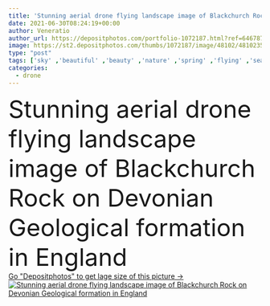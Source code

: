 ```yaml
---
title: 'Stunning aerial drone flying landscape image of Blackchurch Rock on Devonian Geological formation in England'
date: 2021-06-30T08:24:19+00:00
author: Veneratio
author_url: https://depositphotos.com/portfolio-1072187.html?ref=64678756
image: https://st2.depositphotos.com/thumbs/1072187/image/48102/481023510/api_thumb_450.jpg?forcejpeg=true
type: "post"
tags: ['sky' ,'beautiful' ,'beauty' ,'nature' ,'spring' ,'flying' ,'sea' ,'stack' ,'landscape' ,'lines' ,'clouds' ,'coast' ,'coastline' ,'ocean' ,'rock' ,'flight' ,'geology' ,'geological' ,'formation' ,'atlantic' ,'aerial' ,'sandstone' ,'english' ,'england' ,'drone' ,'sedimentation' ,'devon' ,'carboniferous' ,'devonian' ,'shales' ,'looking down' ,'crackington' ,'top down' ,'Turbidites' ,'variscan orogeny' ,'blackchurch rock' ]
categories: 
  - drone
---
```

<div aling="center">
            <font size="60"> Stunning aerial drone flying landscape image of Blackchurch Rock on Devonian Geological formation in England</font>   
</div>
<div>
    <a href='https://st2.depositphotos.com/thumbs/1072187/image/48102/481023510/api_thumb_450.jpg?forcejpeg=true?ref=64678756' target=_blank > Go "Depositphotos" to get lage size of this picture ->
        <img href='https://st2.depositphotos.com/thumbs/1072187/image/48102/481023510/api_thumb_450.jpg?forcejpeg=true?ref=64678756' src='https://st2.depositphotos.com/1072187/48102/i/950/depositphotos_481023510-stock-photo-stunning-aerial-drone-flying-landscape.jpg?forcejpeg=true' alt='Stunning aerial drone flying landscape image of Blackchurch Rock on Devonian Geological formation in England' >
    </a>
</div>
